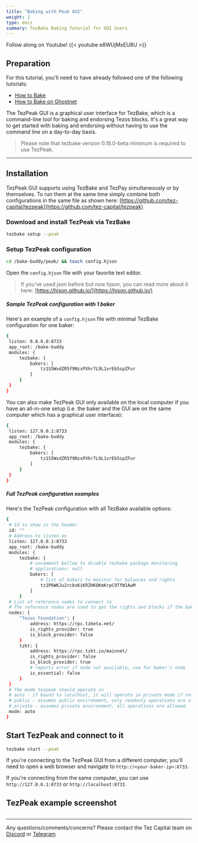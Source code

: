 ```yaml
---
title: "Baking with Peak GUI"
weight: 1
type: docs
summary: TezBake Baking Tutorial for GUI Users
---
```


Follow along on Youtube!
{{< youtube e8WUjMxEU8U >}}

## Preparation

For this tutorial, you'll need to have already followed one of the following tutorials:
* [How to Bake](/tezbake/tutorials/how-to-bake)
* [How to Bake on Ghostnet](/tezbake/tutorials/how-to-bake-ghostnet)

The TezPeak GUI is a graphical user interface for TezBake, which is a command-line tool for baking and endorsing Tezos blocks. It's a great way to get started with baking and endorsing without having to use the command line on a day-to-day basis.

> Please note that tezbake version 0.18.0-beta minimum is required to use TezPeak.

---

## Installation

TezPeak GUI supports using TezBake and TezPay simultaneously or by themselves. To run them at the same time simply combine both configurations in the same file as shown here: [https://github.com/tez-capital/tezpeak](https://github.com/tez-capital/tezpeak)

### Download and install TezPeak via TezBake

   ```bash
   tezbake setup --peak
   ```

### Setup TezPeak configuration

   ```bash
   cd /bake-buddy/peak/ && touch config.hjson
   ```

Open the `config.hjson` file with your favorite text editor.

> If you've used json before but now hjson, you can read more about it here: [https://hjson.github.io/](https://hjson.github.io/)

##### Sample TezPeak configuration with 1 baker

Here's an example of a `config.hjson` file with minimal TezBake configuration for one baker:

   ```bash
{
    listen: 0.0.0.0:8733
    app_root: /bake-buddy
    modules: {
        tezbake: {
            bakers: [
                tz1S5WxdZR5f9NzsPXhr7L9L1vrEb5spZFur
            ]
        }
    }
}
   ```

You can also make TezPeak GUI only available on the local computer if you have an all-in-one setup (i.e. the baker and the GUI are on the same computer which has a graphical user interface):

   ```bash
{
    listen: 127.0.0.1:8733
    app_root: /bake-buddy
    modules: {
        tezbake: {
            bakers: [
                tz1S5WxdZR5f9NzsPXhr7L9L1vrEb5spZFur
            ]
        }
    }
}
   ```

##### Full TezPeak configuration examples

Here's the TezPeak configuration with all TezBake available options:

   ```bash
{
    # Id to show in the header
    id: ""
    # Address to listen on
    listen: 127.0.0.1:8733
    app_root: /bake-buddy
    modules: {
        tezbake: {
            # uncomment bellow to disable tezbake package monitoring
            # applications: null
            bakers: [
                # list of bakers to monitor for balances and rights
                tz1P6WKJu2rcbxKiKRZHKQKmKrpC9TfW1AwM
            ]
        }
    # List of reference nodes to connect to
    # The reference nodes are used to get the rights and blocks if the baker's node is not available
    nodes: {
        "Tezos Foundation": {
            address: https://rpc.tzbeta.net/
            is_rights_provider: true
            is_block_provider: false
        }
        tzkt: {
            address: https://rpc.tzkt.io/mainnet/
            is_rights_provider: false
            is_block_provider: true
            # reports error if node not available, use for baker's node
            is_essential: false
        }
    }
    # The mode tezpeak should operate in
    # auto - if bound to localhost, it will operate in private mode if not, it will operate in public mode
    # public - assumes public environment, only readonly operations are allowed
    # private - assumes private environment, all operations are allowed
    mode: auto
}
   ```

## Start TezPeak and connect to it

   ```bash
   tezbake start --peak
   ```

If you're connecting to the TezPeak GUI from a different computer, you'll need to open a web browser and navigate to `http://<your-baker-ip>:8733`. 

If you're connecting from the same computer, you can use `http://127.0.0.1:8733` or `http://localhost:8733`.

## TezPeak example screenshot

![<TezPeak example screenshot>](/tezbake/tutorial/tezpeakexample.png) 

---

Any questions/comments/concerns? Please contact the Tez Capital team on
[Discord](https://discord.gg/cVGMA4MaNM) or [Telegram](https://t.me/tezcapital) 